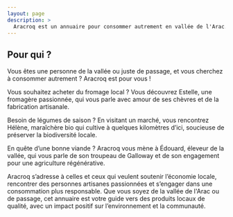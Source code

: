 ```yaml
---
layout: page
description: >
  Aracroq est un annuaire pour consommer autrement en vallée de l'Arac. Soutenez l'économie locale, rencontrez des personnes artisanes, eleveuses, productrices, transformatrices passionnées, et accédez à des produits locaux de qualité pour une consommation responsable.
---
```


## Pour qui ?

Vous êtes une personne de la vallée ou juste de passage, et vous cherchez à consommer autrement ? Aracroq est pour vous ! 

Vous souhaitez acheter du fromage local ? Vous découvrez Estelle, une fromagère passionnée, qui vous parle avec amour de ses chèvres et de la fabrication artisanale.

Besoin de légumes de saison ? En visitant un marché, vous rencontrez Hélène, maraîchère bio qui cultive à quelques kilomètres d’ici, soucieuse de préserver la biodiversité locale.

En quête d’une bonne viande ? Aracroq vous mène à Édouard, éleveur de la vallée, qui vous parle de son troupeau de Galloway et de son engagement pour une agriculture régénérative.

Aracroq s’adresse à celles et ceux qui veulent soutenir l’économie locale, rencontrer des personnes artisanes passionnées et s’engager dans une consommation plus responsable. Que vous soyez de la vallée de l'Arac ou de passage, cet annuaire est votre guide vers des produits locaux de qualité, avec un impact positif sur l’environnement et la communauté.
